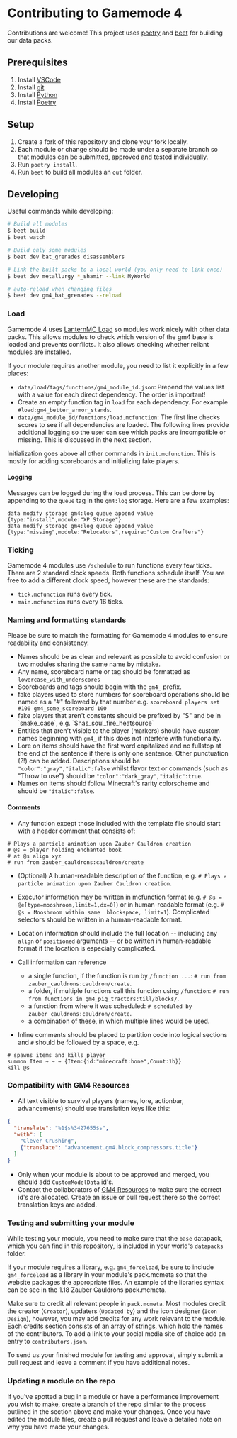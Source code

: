 # Contributing to Gamemode 4
Contributions are welcome! This project uses [poetry](https://python-poetry.org/) and [beet](https://mcbeet.dev) for building our data packs.

## Prerequisites
1. Install [VSCode](https://code.visualstudio.com/)
2. Install [git](https://git-scm.com/downloads)
3. Install [Python](https://www.python.org/downloads/)
4. Install [Poetry](https://python-poetry.org/docs/)

## Setup
1. Create a fork of this repository and clone your fork locally.
2. Each module or change should be made under a separate branch so that modules can be submitted, approved and tested individually.
3. Run `poetry install`.
4. Run `beet` to build all modules an `out` folder.

## Developing
Useful commands while developing:
```bash
# Build all modules
$ beet build
$ beet watch

# Build only some modules
$ beet dev bat_grenades disassemblers

# Link the built packs to a local world (you only need to link once)
$ beet dev metallurgy *_shamir --link MyWorld

# auto-reload when changing files
$ beet dev gm4_bat_grenades --reload
```

### Load
Gamemode 4 uses [LanternMC Load](https://github.com/LanternMC/Load) so modules work nicely with other data packs. This allows modules to check which version of the gm4 base is loaded and prevents conflicts. It also allows checking whether reliant modules are installed.

If your module requires another module, you need to list it explicitly in a few places:
- `data/load/tags/functions/gm4_module_id.json`: Prepend the values list with a value for each direct dependency. The order is important!
- Create an empty function tag in `load` for each dependency. For example `#load:gm4_better_armor_stands`.
- `data/gm4_module_id/functions/load.mcfunction`: The first line checks scores to see if all dependencies are loaded. The following lines provide additional logging so the user can see which packs are incompatible or missing. This is discussed in the next section.

Initialization goes above all other commands in `init.mcfunction`. This is mostly for adding scoreboards and initializing fake players.

#### Logging
Messages can be logged during the load process. This can be done by appending to the `queue` tag in the `gm4:log` storage. Here are a few examples:
```mcfunction
data modify storage gm4:log queue append value {type:"install",module:"XP Storage"}
data modify storage gm4:log queue append value {type:"missing",module:"Relocators",require:"Custom Crafters"}
```

### Ticking
Gamemode 4 modules use `/schedule` to run functions every few ticks. There are 2 standard clock speeds. Both functions schedule itself. You are free to add a different clock speed, however these are the standards:
- `tick.mcfunction` runs every tick.
- `main.mcfunction` runs every 16 ticks.

### Naming and formatting standards
Please be sure to match the formatting for Gamemode 4 modules to ensure readability and consistency.

- Names should be as clear and relevant as possible to avoid confusion or two modules sharing the same name by mistake.
- Any name, scoreboard name or tag should be formatted as `lowercase_with_underscores`
- Scoreboards and tags should begin with the `gm4_` prefix.
- fake players used to store numbers for scoreboard operations should be named as a "#" followed by that number e.g. `scoreboard players set #100 gm4_some_scoreboard 100`
- fake players that aren't constants should be prefixed by "$" and be in `snake_case`, e.g. `$has_soul_fire_heatsource`
- Entities that aren't visible to the player (markers) should have custom names beginning with `gm4_` if this does not interfere with functionality.
- Lore on items should have the first word capitalized and no fullstop at the end of the sentence if there is only one sentence. Other punctuation (?!) can be added. Descriptions should be `"color":"gray","italic":false` whilst flavor text or commands (such as "Throw to use") should be `"color":"dark_gray","italic":true`.
- Names on items should follow Minecraft's rarity colorscheme and should be `"italic":false`.

#### Comments
- Any function except those included with the template file should start with a header comment that consists of:
```mcfunction
# Plays a particle animation upon Zauber Cauldron creation
# @s = player holding enchanted book
# at @s align xyz
# run from zauber_cauldrons:cauldron/create
```
- (Optional) A human-readable description of the function, e.g. `# Plays a particle animation upon Zauber Cauldron creation`.
- Executor information may be written in mcfunction format (e.g. `# @s = @e[type=mooshroom,limit=1,dx=0]`) or in human-readable format (e.g. `# @s = Mooshroom within same  blockspace, limit=1`). Complicated selectors should be written in a human-readable format.
- Location information should include the full location -- including any `align` or `positioned` arguments -- or be written in human-readable format if the location is   especially complicated.
- Call information can reference
  - a single function, if the function is run by `/function ...`: `# run from zauber_cauldrons:cauldron/create`.
  - a folder, if multiple functions call this function using `/function`: `# run from functions in gm4_pig_tractors:till/blocks/`.
  - a function from where it was scheduled: `# scheduled by zauber_cauldrons:cauldron/create`.
  - a combination of these, in which multiple lines would be used.

- Inline comments should be placed to partition code into logical sections and `#` should be followed by a space, e.g.
```mcfunction
# spawns items and kills player
summon Item ~ ~ ~ {Item:{id:"minecraft:bone",Count:1b}}
kill @s
```

### Compatibility with GM4 Resources
- All text visible to survival players (names, lore, actionbar, advancements) should use translation keys like this:
```json
{
  "translate": "%1$s%3427655$s",
  "with": [
    "Clever Crushing",
    {"translate": "advancement.gm4.block_compressors.title"}
  ]
}
```
- Only when your module is about to be approved and merged, you should add `CustomModelData` id's.
- Contact the collaborators of [GM4 Resources](https://github.com/Gamemode4Dev/GM4_Resources) to make sure the correct id's are allocated. Create an issue or pull request there so the correct translation keys are added.

### Testing and submitting your module
While testing your module, you need to make sure that the `base` datapack, which you can find in this repository, is included in your world's `datapacks` folder.

If your module requires a library, e.g. `gm4_forceload`, be sure to include `gm4_forceload` as a library in your module's pack.mcmeta so that the website packages the appropriate files. An example of the libraries syntax can be see in the 1.18 Zauber Cauldrons pack.mcmeta.

Make sure to credit all relevant people in `pack.mcmeta`. Most modules credit the creator (`Creator`), updaters (`Updated by`) and the icon designer (`Icon Design`), however, you may add credits for any work relevant to the module. Each credits section consists of an array of strings, which hold the names of the contributors. To add a link to your social media site of choice add an entry to `contributors.json`.  

To send us your finished module for testing and approval, simply submit a pull request and leave a comment if you have additional notes.

### Updating a module on the repo
If you've spotted a bug in a module or have a performance improvement you wish to make, create a branch of the repo similar to the process outlined in the section above and make your changes. Once you have edited the module files, create a pull request and leave a detailed note on why you have made your changes.
